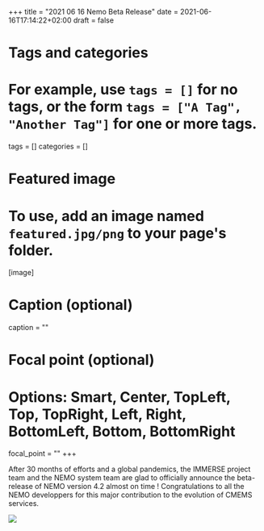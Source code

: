 +++
title = "2021 06 16 Nemo Beta Release"
date = 2021-06-16T17:14:22+02:00
draft = false

# Tags and categories
# For example, use `tags = []` for no tags, or the form `tags = ["A Tag", "Another Tag"]` for one or more tags.
tags = []
categories = []

# Featured image
# To use, add an image named `featured.jpg/png` to your page's folder. 
[image]
  # Caption (optional)
  caption = ""

  # Focal point (optional)
  # Options: Smart, Center, TopLeft, Top, TopRight, Left, Right, BottomLeft, Bottom, BottomRight
  focal_point = ""
+++

After 30 months of efforts and a global pandemics, the IMMERSE project team and the NEMO system team are glad to officially announce the beta-release of NEMO version 4.2 almost on time ! Congratulations to all the NEMO developpers for this major contribution to the evolution of CMEMS services. 

[![](/img/posts/nemo-4.2_RC-release-june2021.jpg)](https://nemo-ocean.discourse.group/t/announcing-the-4-2-release-candidate-and-call-for-beta-testers/86)
